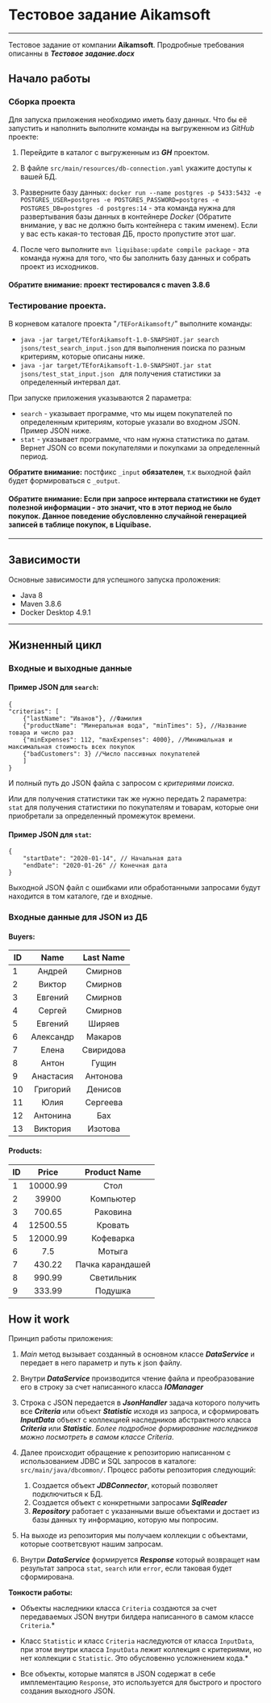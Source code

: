 # Тестовое задание Aikamsoft
***
Тестовое задание от компании **Aikamsoft**. Продробные требования описанны в _**Тестовое задание.docx**_
## Начало работы
### Сборка проекта
Для запуска приложения необходимо иметь базу данных. Что бы её запустить и наполнить выполните команды на выгруженном из *GitHub* проекте:
1) Перейдите в каталог с выгруженным из _**GH**_ проектом.
2) В файле `src/main/resources/db-connection.yaml` укажите доступы к вашей БД.

3) Разверните базу данных: `docker run --name postgres -p 5433:5432 -e POSTGRES_USER=postgres -e POSTGRES_PASSWORD=postgres -e POSTGRES_DB=postgres -d postgres:14` - эта команда нужна для развертывания базы данных в контейнере *Docker* (Обратите внимание, у вас не должно быть контейнера с таким именем). Если у вас есть какая-то тестовая ДБ, просто пропустите этот шаг.
4) После чего выполните `mvn liquibase:update compile package` - эта команда нужна для того, что бы заполнить базу данных и собрать проект из исходников.
#### Обратите внимание: проект тестировался с **maven 3.8.6**

### Тестирование проекта.
В корневом каталоге проекта "`/TEForAikamsoft/`" выполните команды:
* `java -jar target/TEforAikamsoft-1.0-SNAPSHOT.jar search jsons/test_search_input.json` для выполнения поиска по разным критериям, которые описаны ниже.
* `java -jar target/TEforAikamsoft-1.0-SNAPSHOT.jar stat jsons/test_stat_input.json ` для получения статистики за определенный интервал дат.

При запуске приложения указываются 2 параметра:
* `search` - указывает программе, что мы ищем покупателей по определенным критериям, которые указали во входном JSON. Пример JSON ниже.
* `stat` - указывает программе, что нам нужна статистика по датам. Вернет JSON со всеми покупателями и покупками за определенный период.

**Обратите внимание:** постфикс `_input` **обязателен**, т.к выходной файл будет формироваться с `_output`.

#### Обратите внимание: Если при запросе интервала статистики не будет полезной информации - это значит, что в этот период не было покупок. Данное поведение обусловленно случайной генерацией записей в таблице покупок, в Liquibase.

---
## Зависимости
Основные зависимости для успешного запуска проложения:
* Java 8
* Maven 3.8.6
* Docker Desktop 4.9.1

---
## Жизненный цикл

### **Входные и выходные данные**

#### Пример JSON для `search`:
```
{
"criterias": [
    {"lastName": "Иванов"}, //Фамилия
    {"productName": "Минеральная вода", "minTimes": 5}, //Название товара и число раз
    {"minExpenses": 112, "maxExpenses": 4000}, //Минимальная и максимальная стоимость всех покупок
    {"badCustomers": 3} //Число пассивных покупателей
    ]
}
```
И полный путь до JSON файла с запросом с *критериями поиска*.

Или для получения статистики так же нужно передать 2 параметра: `stat` для получения статистики по покупателям и товарам, которые они приобретали за определенный промежуток времени.

#### Пример JSON для `stat`:
```
{
    "startDate": "2020-01-14", // Начальная дата
    "endDate": "2020-01-26" // Конечная дата
}
```

Выходной JSON файл с ошибками или обработанными запросами будут находится в том каталоге, где и входные.

### Входные данные для JSON из ДБ

#### Buyers:

ID |  Name   | Last Name
---|:-------:|:-------:
1| Андрей  |Смирнов
2| Виктор  |Смирнов
3| Евгений |Смирнов
4| Сергей  |Смирнов
5|Евгений|Ширяев
6|Александр|Макаров
7|Елена|Свиридова
8|Антон|Гущин
9|Анастасия|Антонова
10|Григорий|Денисов
11|Юлия|Сергеева
12|Антонина|Бах
13|Виктория|Изотова

#### Products:
ID |  Price   | Product Name
---|:--------:|:-------:
1| 10000.99 |Стол
2|  39900   |Компьютер
3|  700.65  |Раковина
4| 12500.55 |Кровать
5| 12000.99 |Кофеварка
6|   7.5    |Мотыга
7|  430.22  |Пачка карандашей
8|  990.99  |Светильник
9|  333.99  |Подушка


## **How it work**
Принцип работы приложения:

1) *Main* метод вызывает созданный в основном классе ***DataService*** и передает в него параметр и путь к json файлу.
2) Внутри ***DataService*** производится чтение файла и преобразование его в строку за счет написанного класса ***IOManager***
3) Строка с JSON передается в ***JsonHandler*** задача которого получить все ***Criteria*** или объект ***Statistic*** исходя из запроса, и сформировать ***InputData*** объект с коллекцией наследников абстрактного класса ***Criteria*** или ***Statistic***. *Более подробное формирование наследников можно посмотреть в самом классе Criteria*.
4) Далее происходит обращение к репозиторию написанном с использованием JDBC и SQL запросов в каталоге: `src/main/java/dbcommon/`. Процесс работы репозитория следующий:
   
   1) Создается объект ***JDBConnector***, который позволяет подключиться к БД.
   2) Создается объект с конкретными запросами ***SqlReader***
   3) ***Repository*** работает с указанными выше объектами и достает из базы данных ту информацию, которую мы попросим.

5) На выходе из репозитория мы получаем коллекции с объектами, которые соответсвуют нашим запросам.
6) Внутри ***DataService*** формируется ***Response*** который возвращет нам результат запроса `stat`, `search` или `error`, если таковая будет сформирована.

**Тонкости работы:**

* Объекты наследники класса `Criteria` создаются за счет передаваемых JSON внутри билдера написанного в самом классе `Criteria`.*

* Класс `Statistic` и класс `Criteria` наследуются от класса `InputData`, при этом внутри класса `InputData` лежит коллекция с критериями, но нет коллекции с `Statistic`. Это обусловенно усложнением кода.*
* Все объекты, которые мапятся в JSON содержат в себе имплементацию `Response`, это используется для быстрого и простого создания выходного JSON.
